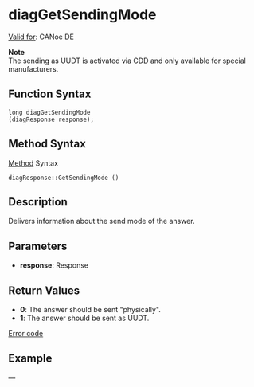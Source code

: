 # diagGetSendingMode

[Valid for](../../../Shared/FeatureAvailability.md): CANoe DE

**Note**  
The sending as UUDT is activated via CDD and only available for special manufacturers.

## Function Syntax

```plaintext
long diagGetSendingMode
(diagResponse response);
```

## Method Syntax

[Method](../../../Shared/CAPL/General/ClassesAndObjects.md) Syntax

```plaintext
diagResponse::GetSendingMode ()
```

## Description

Delivers information about the send mode of the answer.

## Parameters

- **response**: Response

## Return Values

- **0**: The answer should be sent "physically".
- **1**: The answer should be sent as UUDT.

[Error code](../CAPLfunctionsDiagnosticsErrorCode.md)

## Example

—
